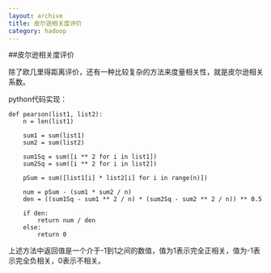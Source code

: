 ```yaml
---
layout: archive
title: 皮尔逊相关度评价
category: hadoop
---
```


##皮尔逊相关度评价

除了欧几里得距离评价，还有一种比较复杂的方法来度量相关性，就是皮尔逊相关系数。

python代码实现：

	def pearson(list1, list2):
	    n = len(list1)
	
	    sum1 = sum(list1)
	    sum2 = sum(list2)
	
	    sum1Sq = sum([i ** 2 for i in list1])
	    sum2Sq = sum([i ** 2 for i in list2])
	
	    pSum = sum([list1[i] * list2[i] for i in range(n)])
	
	    num = pSum - (sum1 * sum2 / n)
	    den = ((sum1Sq - sum1 ** 2 / n) * (sum2Sq - sum2 ** 2 / n)) ** 0.5
	
	    if den:
	        return num / den
	    else:
	        return 0

上述方法中返回值是一个介于-1到1之间的数值，值为1表示完全正相关，值为-1表示完全负相关，0表示不相关。